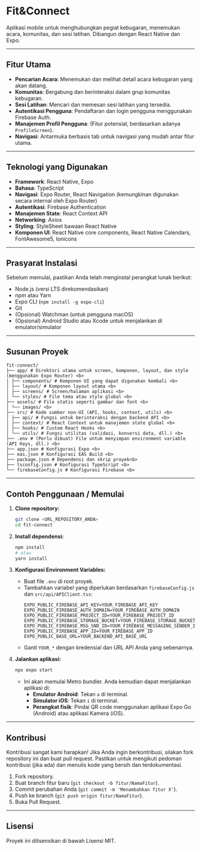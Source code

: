 # Fit&Connect

Aplikasi mobile untuk menghubungkan pegiat kebugaran, menemukan acara, komunitas, dan sesi latihan. Dibangun dengan React Native dan Expo.

---

## Fitur Utama

* **Pencarian Acara**: Menemukan dan melihat detail acara kebugaran yang akan datang.
* **Komunitas**: Bergabung dan berinteraksi dalam grup komunitas kebugaran.
* **Sesi Latihan**: Mencari dan memesan sesi latihan yang tersedia.
* **Autentikasi Pengguna**: Pendaftaran dan login pengguna menggunakan Firebase Auth.
* **Manajemen Profil Pengguna**: (Fitur potensial, berdasarkan adanya `ProfileScreen`).
* **Navigasi**: Antarmuka berbasis tab untuk navigasi yang mudah antar fitur utama.

---

## Teknologi yang Digunakan

* **Framework**: React Native, Expo
* **Bahasa**: TypeScript
* **Navigasi**: Expo Router, React Navigation (kemungkinan digunakan secara internal oleh Expo Router)
* **Autentikasi**: Firebase Authentication
* **Manajemen State**: React Context API
* **Networking**: Axios
* **Styling**: StyleSheet bawaan React Native
* **Komponen UI**: React Native core components, React Native Calendars, FontAwesome5, Ionicons

---

## Prasyarat Instalasi

Sebelum memulai, pastikan Anda telah menginstal perangkat lunak berikut:

* Node.js (versi LTS direkomendasikan)
* npm atau Yarn
* Expo CLI (`npm install -g expo-cli`)
* Git
* (Opsional) Watchman (untuk pengguna macOS)
* (Opsional) Android Studio atau Xcode untuk menjalankan di emulator/simulator

---

## Susunan Proyek
```
fit-connect/ 
├── app/ # Direktori utama untuk screen, komponen, layout, dan style (menggunakan Expo Router) <b>
│ ├── components/ # Komponen UI yang dapat digunakan kembali <b>
│ ├── layout/ # Komponen layout utama <b>
│ ├── screens/ # Screen/halaman aplikasi <b>
│ └── styles/ # File tema atau style global <b>
├── assets/ # File statis seperti gambar dan font <b>
│ └── images/ <b>
├── src/ # Kode sumber non-UI (API, hooks, context, utils) <b>
│ ├── api/ # Fungsi untuk berinteraksi dengan backend API <b>
│ ├── context/ # React Context untuk manajemen state global <b>
│ ├── hooks/ # Custom React Hooks <b>
│ └── utils/ # Fungsi utilitas (validasi, konversi data, dll.) <b>
├── .env # (Perlu dibuat) File untuk menyimpan environment variable (API Keys, dll.) <b>
├── app.json # Konfigurasi Expo <b>
├── eas.json # Konfigurasi EAS Build <b>
├── package.json # Dependensi dan skrip proyek<b> 
├── tsconfig.json # Konfigurasi TypeScript <b>
└── firebaseConfig.js # Konfigurasi Firebase <b>
```
---

## Contoh Penggunaan / Memulai

1.  **Clone repository:**
    ```bash
    git clone <URL_REPOSITORY_ANDA>
    cd fit-connect
    ```

2.  **Install dependensi:**
    ```bash
    npm install
    # atau
    yarn install
    ```

3.  **Konfigurasi Environment Variables:**
    * Buat file `.env` di root proyek.
    * Tambahkan variabel yang diperlukan berdasarkan `firebaseConfig.js` dan `src/api/APIClient.tsx`:
        ```dotenv
        EXPO_PUBLIC_FIREBASE_API_KEY=YOUR_FIREBASE_API_KEY
        EXPO_PUBLIC_FIREBASE_AUTH_DOMAIN=YOUR_FIREBASE_AUTH_DOMAIN
        EXPO_PUBLIC_FIREBASE_PROJECT_ID=YOUR_FIREBASE_PROJECT_ID
        EXPO_PUBLIC_FIREBASE_STORAGE_BUCKET=YOUR_FIREBASE_STORAGE_BUCKET
        EXPO_PUBLIC_FIREBASE_MSG_SND_ID=YOUR_FIREBASE_MESSAGING_SENDER_ID
        EXPO_PUBLIC_FIREBASE_APP_ID=YOUR_FIREBASE_APP_ID
        EXPO_PUBLIC_BASE_URL=YOUR_BACKEND_API_BASE_URL
        ```
    * Ganti `YOUR_*` dengan kredensial dan URL API Anda yang sebenarnya.

4.  **Jalankan aplikasi:**
    ```bash
    npx expo start
    ```
    * Ini akan memulai Metro bundler. Anda kemudian dapat menjalankan aplikasi di:
        * **Emulator Android**: Tekan `a` di terminal.
        * **Simulator iOS**: Tekan `i` di terminal.
        * **Perangkat fisik**: Pindai QR code menggunakan aplikasi Expo Go (Android) atau aplikasi Kamera (iOS).

---

## Kontribusi

Kontribusi sangat kami harapkan! Jika Anda ingin berkontribusi, silakan fork repository ini dan buat pull request. Pastikan untuk mengikuti pedoman kontribusi (jika ada) dan menulis kode yang bersih dan terdokumentasi.

1.  Fork repository.
2.  Buat branch fitur baru (`git checkout -b fitur/NamaFitur`).
3.  Commit perubahan Anda (`git commit -m 'Menambahkan fitur X'`).
4.  Push ke branch (`git push origin fitur/NamaFitur`).
5.  Buka Pull Request.

---

## Lisensi

Proyek ini dilisensikan di bawah Lisensi MIT.

